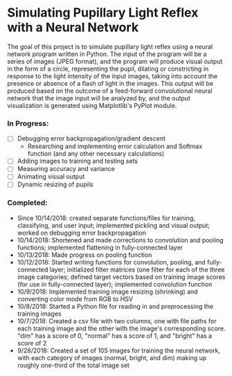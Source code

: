 # Simulating Pupillary Light Reflex with a Neural Network
The goal of this project is to simulate pupillary light reflex using a neural network
program written in Python. The input of the program will be a series of images (JPEG format), and the program will produce visual output in the form of a circle, representing the pupil, dilating or constricting in response to the light intensity of the input images, taking into account the presence or absence of a flash of light in the images. This output will be produced based on the outcome of a feed-forward convolutional neural network that the image input will be analyzed by, and the output visualization is generated using Matplotlib's PyPlot module.

### In Progress:
- [ ] Debugging error backpropagation/gradient descent
  - Researching and implementing error calculation and Softmax function (and any other necessary calculations)
- [ ] Adding images to training and testing sets
- [ ] Measuring accuracy and variance
- [ ] Animating visual output
- [ ] Dynamic resizing of pupils

### Completed:
 - Since 10/14/2018: created separate functions/files for training, classifying, and user input; implemented pickling and visual output; worked on debugging error backpropagation
 - 10/14/2018: Shortened and made corrections to convolution and pooling functions; implemented flattening in fully-connected layer
 - 10/13/2018: Made progress on pooling function
 - 10/12/2018: Started writing functions for convolution, pooling, and fully-connected layer; initialized filter matrices (one filter for each of the three image categories; defined target vectors based on training image scores (for use in fully-connected layer); implemented convolution function
 - 10/9/2018: Implemented training image resizing (shrinking) and converting color mode from RGB to HSV
 - 10/8/2018: Started a Python file for reading in and preprocessing the training images
 - 10/7/2018: Created a csv file with two columns, one with file paths for each training image and the other with the image's corresponding score. "dim" has a score of 0, "normal" has a score of 1, and "bright" has a score of 2
 - 9/28/2018: Created a set of 105 images for training the neural network, with each category of images (normal, bright, and dim) making up roughly one-third of the total image set
